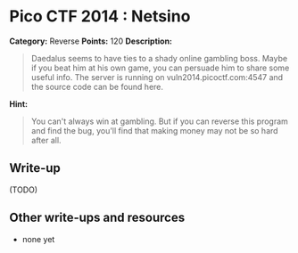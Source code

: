 # Pico CTF 2014 : Netsino

**Category:** Reverse
**Points:** 120
**Description:**

>Daedalus seems to have ties to a shady online gambling boss. Maybe if you beat him at his own game, you can persuade him to share some useful info. The server is running on vuln2014.picoctf.com:4547 and the source code can be found here.

**Hint:**
>You can't always win at gambling. But if you can reverse this program and find the bug, you'll find that making money may not be so hard after all.

## Write-up

(TODO)

## Other write-ups and resources

* none yet
